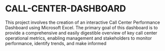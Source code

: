 # CALL-CENTER-DASHBOARD
This project involves the creation of an interactive Call Center Performance Dashboard using Microsoft Excel. The primary goal of this dashboard is to provide a comprehensive and easily digestible overview of key call center operational metrics, enabling management and stakeholders to monitor performance, identify trends, and make informed 

